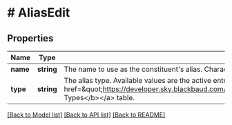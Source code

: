 # # AliasEdit

## Properties

Name | Type | Description | Notes
------------ | ------------- | ------------- | -------------
**name** | **string** | The name to use as the constituent&#39;s alias. Character limit: 100. This property cannot be set to null. | [optional]
**type** | **string** | The alias type. Available values are the active entries in the &lt;a href&#x3D;\&quot;https://developer.sky.blackbaud.com/docs/services/56b76470069a0509c8f1c5b3/operations/ListAliasTypes\&quot;&gt;&lt;b&gt;Alias Types&lt;/b&gt;&lt;/a&gt; table. | [optional]

[[Back to Model list]](../../README.md#models) [[Back to API list]](../../README.md#endpoints) [[Back to README]](../../README.md)
